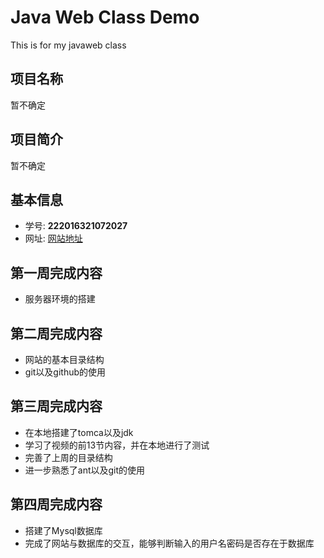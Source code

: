 # Java Web Class Demo

This is for my javaweb class

## 项目名称

 暂不确定

## 项目简介

 暂不确定

## 基本信息
- 学号: **222016321072027**
- 网址: [网站地址](http://39.108.81.240:8080/demo)


## 第一周完成内容
- 服务器环境的搭建
## 第二周完成内容
- 网站的基本目录结构
- git以及github的使用
## 第三周完成内容
- 在本地搭建了tomca以及jdk
- 学习了视频的前13节内容，并在本地进行了测试
- 完善了上周的目录结构
- 进一步熟悉了ant以及git的使用
## 第四周完成内容
- 搭建了Mysql数据库
- 完成了网站与数据库的交互，能够判断输入的用户名密码是否存在于数据库
